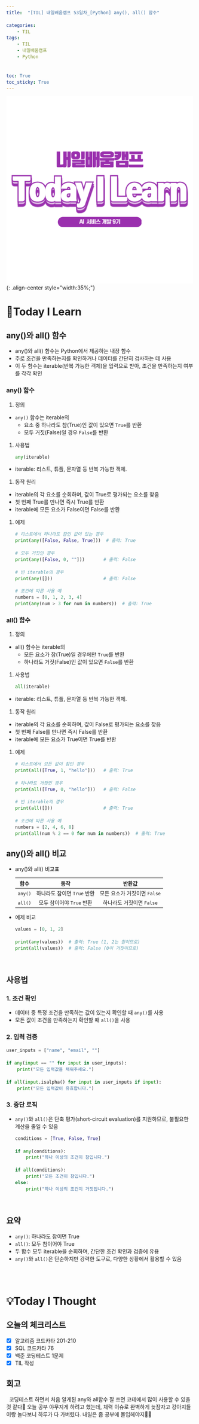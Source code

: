 ```yaml
---
title:  "[TIL] 내일배움캠프 53일차_[Python] any(), all() 함수" 

categories: 
    - TIL
tags: 
    - TIL
    - 내일배움캠프
    - Python


toc: True
toc_sticky: True
---
```


![TIL](/assets/images/TIL2.png){: .align-center style="width:35%;"}

# 👀Today I Learn
## any()와 all() 함수
- any()와 all() 함수는 Python에서 제공하는 내장 함수
- 주로 조건을 만족하는지를 확인하거나 데이터를 간단히 검사하는 데 사용
- 이 두 함수는 iterable(반복 가능한 객체)을 입력으로 받아, 조건을 만족하는지 여부를 각각 확인


### any() 함수

1. 정의
- `any()` 함수는 iterable의 
  - 요소 중 하나라도 참(True)인 값이 있으면 `True`를 반환
  - 모두 거짓(False)일 경우 `False`를 반환

1. 사용법
    ```python
    any(iterable)
    ```
- iterable: 리스트, 튜플, 문자열 등 반복 가능한 객체.

1. 동작 원리
- iterable의 각 요소를 순회하며, 값이 True로 평가되는 요소를 찾음
- 첫 번째 True를 만나면 즉시 True를 반환
- iterable에 모든 요소가 False이면 False를 반환

1. 예제
    ```python
    # 리스트에서 하나라도 참인 값이 있는 경우
    print(any([False, False, True]))  # 출력: True

    # 모두 거짓인 경우
    print(any([False, 0, ""]))       # 출력: False

    # 빈 iterable의 경우
    print(any([]))                   # 출력: False

    # 조건에 따른 사용 예
    numbers = [0, 1, 2, 3, 4]
    print(any(num > 3 for num in numbers))  # 출력: True
    ```

### all() 함수

1. 정의
- all() 함수는 iterable의 
  - 모든 요소가 참(True)일 경우에만 `True`를 반환
  - 하나라도 거짓(False)인 값이 있으면 `False`를 반환

1. 사용법
    ```python
    all(iterable)
    ```
- iterable: 리스트, 튜플, 문자열 등 반복 가능한 객체.

1. 동작 원리
- iterable의 각 요소를 순회하며, 값이 False로 평가되는 요소를 찾음
- 첫 번째 False를 만나면 즉시 False를 반환
- iterable에 모든 요소가 True이면 True를 반환

1. 예제
    ```python
    # 리스트에서 모든 값이 참인 경우
    print(all([True, 1, "hello"]))   # 출력: True

    # 하나라도 거짓인 경우
    print(all([True, 0, "hello"]))   # 출력: False

    # 빈 iterable의 경우
    print(all([]))                   # 출력: True

    # 조건에 따른 사용 예
    numbers = [2, 4, 6, 8]
    print(all(num % 2 == 0 for num in numbers))  # 출력: True
    ```

## any()와 all() 비교
- any()와 all() 비교표

    | 함수        | 동작                        | 반환값                       |
    | :---------: | :-------------------------: | :--------------------------: |
    | `any()`     | 하나라도 참이면 `True` 반환 | 모든 요소가 거짓이면 `False` |
    | `all()`     | 모두 참이어야 `True` 반환   | 하나라도 거짓이면 `False`    |



- 예제 비교
    ```python
    values = [0, 1, 2]

    print(any(values))  # 출력: True (1, 2는 참이므로)
    print(all(values))  # 출력: False (0이 거짓이므로)
    ```

<br>

## 사용법
### 1. 조건 확인
- 데이터 중 특정 조건을 만족하는 값이 있는지 확인할 때 `any()`를 사용
- 모든 값이 조건을 만족하는지 확인할 때 `all()`을 사용

### 2. 입력 검증
```python
user_inputs = ["name", "email", ""]

if any(input == "" for input in user_inputs):
    print("모든 입력값을 채워주세요.")

if all(input.isalpha() for input in user_inputs if input):
    print("모든 입력값이 유효합니다.")
```

### 3. 중단 로직
- `any()`와 `all()`은 단축 평가(short-circuit evaluation)를 지원하므로, 불필요한 계산을 줄일 수 있음

    ```python
    conditions = [True, False, True]

    if any(conditions):
        print("하나 이상의 조건이 참입니다.")

    if all(conditions):
        print("모든 조건이 참입니다.")
    else:
        print("하나 이상의 조건이 거짓입니다.")
    ```

<br>

## 요약
- `any()`: 하나라도 참이면 True
- `all()`: 모두 참이어야 True
- 두 함수 모두 iterable을 순회하며, 간단한 조건 확인과 검증에 유용
- `any()`와 `all()`은 단순하지만 강력한 도구로, 다양한 상황에서 활용할 수 있음

<br>
<br>

# 💡Today I Thought

## 오늘의 체크리스트
- [x] 알고리즘 코드카타 201-210
- [x] SQL 코드카타 76
- [x] 백준 코딩테스트 1문제
- [x] TIL 작성

## 회고
&nbsp; 코딩테스트 하면서 처음 알게된 any와 all함수 잘 쓰면 코테에서 많이 사용할 수 있을 것 같다👀 오늘 공부 야무지게 하려고 했는데, 체력 이슈로 완벽하게 늦잠자고 강아지들이랑 놀다보니 하루가 다 가버렸다. 내일은 좀 공부에 몰입헤야지🥲🥲